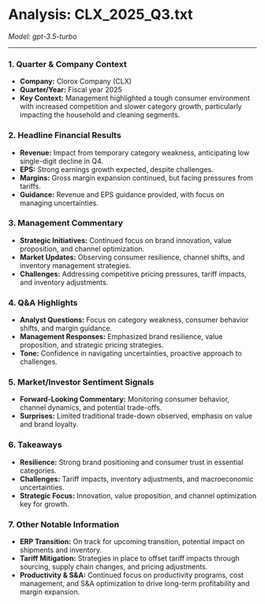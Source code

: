 # Analysis: CLX_2025_Q3.txt

*Model: gpt-3.5-turbo*

---

### 1. Quarter & Company Context
- **Company:** Clorox Company (CLX)
- **Quarter/Year:** Fiscal year 2025
- **Key Context:** Management highlighted a tough consumer environment with increased competition and slower category growth, particularly impacting the household and cleaning segments.

### 2. Headline Financial Results
- **Revenue:** Impact from temporary category weakness, anticipating low single-digit decline in Q4.
- **EPS:** Strong earnings growth expected, despite challenges.
- **Margins:** Gross margin expansion continued, but facing pressures from tariffs.
- **Guidance:** Revenue and EPS guidance provided, with focus on managing uncertainties.

### 3. Management Commentary
- **Strategic Initiatives:** Continued focus on brand innovation, value proposition, and channel optimization.
- **Market Updates:** Observing consumer resilience, channel shifts, and inventory management strategies.
- **Challenges:** Addressing competitive pricing pressures, tariff impacts, and inventory adjustments.

### 4. Q&A Highlights
- **Analyst Questions:** Focus on category weakness, consumer behavior shifts, and margin guidance.
- **Management Responses:** Emphasized brand resilience, value proposition, and strategic pricing strategies.
- **Tone:** Confidence in navigating uncertainties, proactive approach to challenges.

### 5. Market/Investor Sentiment Signals
- **Forward-Looking Commentary:** Monitoring consumer behavior, channel dynamics, and potential trade-offs.
- **Surprises:** Limited traditional trade-down observed, emphasis on value and brand loyalty.

### 6. Takeaways
- **Resilience:** Strong brand positioning and consumer trust in essential categories.
- **Challenges:** Tariff impacts, inventory adjustments, and macroeconomic uncertainties.
- **Strategic Focus:** Innovation, value proposition, and channel optimization key for growth.

### 7. Other Notable Information
- **ERP Transition:** On track for upcoming transition, potential impact on shipments and inventory.
- **Tariff Mitigation:** Strategies in place to offset tariff impacts through sourcing, supply chain changes, and pricing adjustments.
- **Productivity & S&A:** Continued focus on productivity programs, cost management, and S&A optimization to drive long-term profitability and margin expansion.
